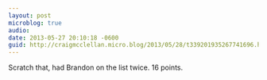 ```yaml
---
layout: post
microblog: true
audio: 
date: 2013-05-27 20:10:18 -0600
guid: http://craigmcclellan.micro.blog/2013/05/28/t339201935267741696.html
---
```

Scratch that, had Brandon on the list twice. 16 points.
